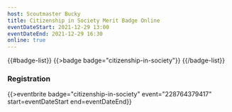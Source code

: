 ```yaml
---
host: Scoutmaster Bucky
title: Citizenship in Society Merit Badge Online
eventDateStart: 2021-12-29 13:00
eventDateEnd: 2021-12-29 16:30
online: true
---
```


{{#badge-list}}
{{>badge badge="citizenship-in-society"}}
{{/badge-list}}

### Registration

{{>eventbrite badge="citizenship-in-society" event="228764379417" start=eventDateStart end=eventDateEnd}}

